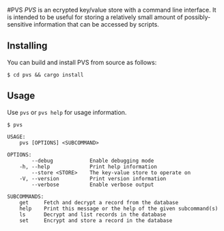 #PVS
_PVS_ is an ecrypted key/value store with a command line interface. It is intended to be useful for storing a relatively small amount of possibly-sensitive information that can be accessed by scripts.

## Installing
You can build and install PVS from source as follows:

```
$ cd pvs && cargo install
```

## Usage
Use `pvs` or `pvs help` for usage information.

```
$ pvs

USAGE:
    pvs [OPTIONS] <SUBCOMMAND>

OPTIONS:
        --debug            Enable debugging mode
    -h, --help             Print help information
        --store <STORE>    The key-value store to operate on
    -V, --version          Print version information
        --verbose          Enable verbose output

SUBCOMMANDS:
    get     Fetch and decrypt a record from the database
    help    Print this message or the help of the given subcommand(s)
    ls      Decrypt and list records in the database
    set     Encrypt and store a record in the database

```
